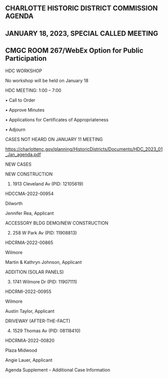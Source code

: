 ## CHARLOTTE HISTORIC DISTRICT COMMISSION AGENDA

## JANUARY 18, 2023, SPECIAL CALLED MEETING

## CMGC ROOM 267/WebEx Option for Public Participation

HDC WORKSHOP

No workshop will be held on January 18

HDC MEETING: 1:00 – 7:00

• Call to Order

• Approve Minutes

• Applications for Certificates of Appropriateness

• Adjourn

CASES NOT HEARD ON JANUARY 11 MEETING

https://charlottenc.gov/planning/HistoricDistricts/Documents/HDC_2023_01_Jan_agenda.pdf

NEW CASES

NEW CONSTRUCTION

1. 1913 Cleveland Av (PID: 12105619)

HDCCMA-2022-00954

Dilworth

Jennifer Rea, Applicant

ACCESSORY BLDG DEMO/NEW CONSTRUCTION

2. 258 W Park Av (PID: 11908813)

HDCRMA-2022-00865

Wilmore

Martin & Kathryn Johnson, Applicant

ADDITION (SOLAR PANELS)

3. 1741 Wilmore Dr (PID: 11907111)

HDCRMI-2022-00955

Wilmore

Austin Taylor, Applicant

DRIVEWAY (AFTER-THE-FACT)

4. 1529 Thomas Av (PID: 08118410)

HDCRMIA-2022-00820

Plaza Midwood

Angie Lauer, Applicant

Agenda Supplement – Additional Case Information
